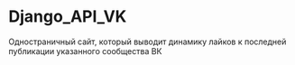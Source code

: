 # Django_API_VK
Одностраничный сайт, который выводит динамику лайков к последней публикации указанного сообщества ВК
